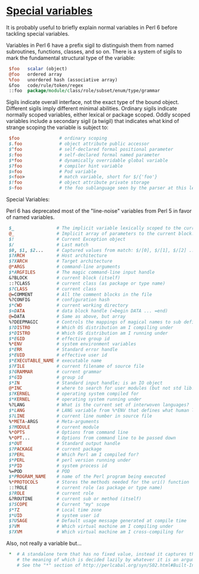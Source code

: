 [1]: http://rosettacode.org/wiki/Special_variables

# [Special variables][1]

It is probably useful to briefly explain normal variables in Perl 6 before tackling special variables.



Variables in Perl 6 have a prefix sigil to distinguish them from named subroutines, functions, classes, and so on. There is a system of sigils to mark the fundamental structural type of the variable:

```perl
 $foo   scalar (object)
 @foo   ordered array
 %foo   unordered hash (associative array)
 &foo   code/rule/token/regex
 ::foo  package/module/class/role/subset/enum/type/grammar
```


Sigils indicate overall interface, not the exact type of the bound object. Different sigils imply different minimal abilities. Ordinary sigils indicate normally scoped variables, either lexical or package scoped. Oddly scoped variables include a secondary sigil (a twigil) that indicates what kind of strange scoping the variable is subject to:

```perl
 $foo               # ordinary scoping
 $.foo              # object attribute public accessor
 $^foo              # self-declared formal positional parameter
 $:foo              # self-declared formal named parameter
 $*foo              # dynamically overridable global variable
 $?foo              # compiler hint variable
 $=foo              # Pod variable
 $<foo>             # match variable, short for $/{'foo'}
 $!foo              # object attribute private storage
 $~foo              # the foo sublanguage seen by the parser at this lexical spot
```


Special Variables:



Perl 6 has deprecated most of the "line-noise" variables from Perl 5 in favor of named variables.

```perl
 $_                # The implicit variable lexically scoped to the current block
 @_                # Implicit array of parameters to the current block. Still available but rarely used or needed with the improved sub signatures
 $!                # Current Exception object
 $/                # Last match
 $0, $1, $2...     # Captured values from match: $/[0], $/[1], $/[2] ...
 $?ARCH            # Host architecture
 $?XARCH           # Target architecture
 @*ARGS            # command-line arguments
 $*ARGFILES        # The magic command-line input handle
 &?BLOCK           # current block (itself)
 ::?CLASS          # current class (as package or type name)
 $?CLASS           # current class
 @=COMMENT         # All the comment blocks in the file
 %?CONFIG          # configuration hash 
 $*CWD             # current working directory
 $=DATA            # data block handle (=begin DATA ... =end)
 @=DATA            # Same as above, but array
 %?DEEPMAGIC       # Controls the mappings of magical names to sub definitions
 $?DISTRO          # Which OS distribution am I compiling under
 $*DISTRO          # Which OS distribution am I running under
 $*EGID            # effective group id
 %*ENV             # system environment variables
 $*ERR             # Standard error handle
 $*EUID            # effective user id
 $*EXECUTABLE_NAME # executable name
 $?FILE            # current filename of source file
 $?GRAMMAR         # current grammar
 $*GID             # group id
 $*IN              # Standard input handle; is an IO object
 @*INC             # where to search for user modules (but not std lib!)
 $?KERNEL          # operating system compiled for
 $*KERNEL          # operating system running under
 %?LANG            # What is the current set of interwoven languages?
 $*LANG            # LANG variable from %*ENV that defines what human language is used
 $?LINE            # current line number in source file
 %*META-ARGS       # Meta-arguments
 $?MODULE          # current module
 %*OPTS            # Options from command line
 %*OPT...          # Options from command line to be passed down
 $*OUT             # Standard output handle
 $?PACKAGE         # current package
 $?PERL            # Which Perl am I compiled for?
 $*PERL            # perl version running under
 $*PID             # system process id
 %=POD             # POD
 $*PROGRAM_NAME    # name of the Perl program being executed
 %*PROTOCOLS       # Stores the methods needed for the uri() function
 ::?ROLE           # current role (as package or type name)
 $?ROLE            # current role
 &?ROUTINE         # current sub or method (itself)
 $?SCOPE           # Current "my" scope
 $*TZ              # Local time zone
 $*UID             # system user id
 $?USAGE           # Default usage message generated at compile time
 $?VM              # Which virtual machine am I compiling under
 $?XVM             # Which virtual machine am I cross-compiling for
```


Also, not really a variable but...

```perl
 *  # A standalone term that has no fixed value, instead it captures the notion of "Whatever",
    # the meaning of which is decided lazily by whatever it is an argument to.
    # See the "*" section of http://perlcabal.org/syn/S02.html#Built-In_Data_Types
```
